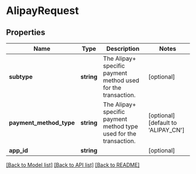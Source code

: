 # AlipayRequest

## Properties
Name | Type | Description | Notes
------------ | ------------- | ------------- | -------------
**subtype** | **string** | The Alipay+ specific payment method used for the transaction. | [optional] 
**payment_method_type** | **string** | The Alipay+ specific payment method type used for the transaction. | [optional] [default to 'ALIPAY_CN']
**app_id** | **string** |  | [optional] 

[[Back to Model list]](../../README.md#documentation-for-models) [[Back to API list]](../../README.md#documentation-for-api-endpoints) [[Back to README]](../../README.md)

